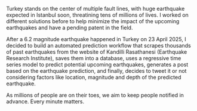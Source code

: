 Turkey stands on the center of multiple fault lines, with huge earthquake expected in Istanbul soon, threatining tens of millions of lives. I worked on different solutions before to help minimize the impact of the upcoming earthquakes and have a pending patent in the field.

After a 6.2 magnitude earthquake happened in Turkey on 23 April 2025, I decided to build an automated prediction workflow that scrapes thousands of past earthquakes from the website of Kandilli Rasathanesi (Earthquake Research Institute), saves them into a database, uses a regressive time series model to predict potential upcoming earthquakes, generates a post based on the earthquake prediction, and finally, decides to tweet it or not considering factors like location, magnitude and depth of the predicted earthquake.

As millions of people are on their toes, we aim to keep people notified in advance. Every minute matters.